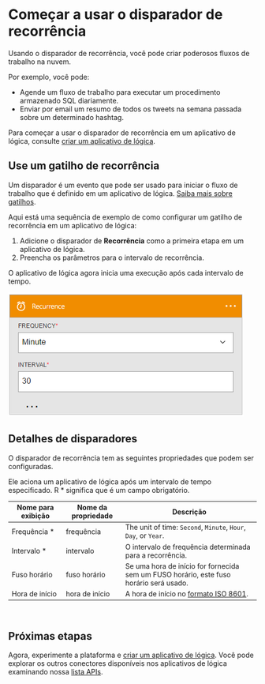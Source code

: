 <properties
    pageTitle="Adicionar o disparador de recorrência nos aplicativos de lógica | Microsoft Azure"
    description="Visão geral do disparador recorrência e como usá-lo com um aplicativo do Azure lógica."
    services=""
    documentationCenter=""
    authors="jeffhollan"
    manager="erikre"
    editor=""
    tags="connectors"/>

<tags
   ms.service="logic-apps"
   ms.devlang="na"
   ms.topic="article"
   ms.tgt_pltfrm="na"
   ms.workload="na"
   ms.date="07/18/2016"
   ms.author="jehollan"/>

# <a name="get-started-with-the-recurrence-trigger"></a>Começar a usar o disparador de recorrência

Usando o disparador de recorrência, você pode criar poderosos fluxos de trabalho na nuvem.

Por exemplo, você pode:

- Agende um fluxo de trabalho para executar um procedimento armazenado SQL diariamente.
- Enviar por email um resumo de todos os tweets na semana passada sobre um determinado hashtag.

Para começar a usar o disparador de recorrência em um aplicativo de lógica, consulte [criar um aplicativo de lógica](../app-service-logic/app-service-logic-create-a-logic-app.md).

## <a name="use-a-recurrence-trigger"></a>Use um gatilho de recorrência

Um disparador é um evento que pode ser usado para iniciar o fluxo de trabalho que é definido em um aplicativo de lógica. [Saiba mais sobre gatilhos](connectors-overview.md).

Aqui está uma sequência de exemplo de como configurar um gatilho de recorrência em um aplicativo de lógica:

1. Adicione o disparador de **Recorrência** como a primeira etapa em um aplicativo de lógica.
2. Preencha os parâmetros para o intervalo de recorrência.

O aplicativo de lógica agora inicia uma execução após cada intervalo de tempo.

![Gatilho HTTP](./media/connectors-native-recurrence/using-trigger.png)

## <a name="trigger-details"></a>Detalhes de disparadores

O disparador de recorrência tem as seguintes propriedades que podem ser configuradas.

Ele aciona um aplicativo de lógica após um intervalo de tempo especificado.
R * significa que é um campo obrigatório.

|Nome para exibição|Nome da propriedade|Descrição|
|---|---|---|
|Frequência *|frequência|The unit of time: `Second`, `Minute`, `Hour`, `Day`, or `Year`.|
|Intervalo *|intervalo|O intervalo de frequência determinada para a recorrência.|
|Fuso horário|fuso horário|Se uma hora de início for fornecida sem um FUSO horário, este fuso horário será usado.|
|Hora de início|hora de início|A hora de início no [formato ISO 8601](https://en.wikipedia.org/wiki/ISO_8601#Combined_date_and_time_representations).|
<br>


## <a name="next-steps"></a>Próximas etapas

Agora, experimente a plataforma e [criar um aplicativo de lógica](../app-service-logic/app-service-logic-create-a-logic-app.md). Você pode explorar os outros conectores disponíveis nos aplicativos de lógica examinando nossa [lista APIs](apis-list.md).
